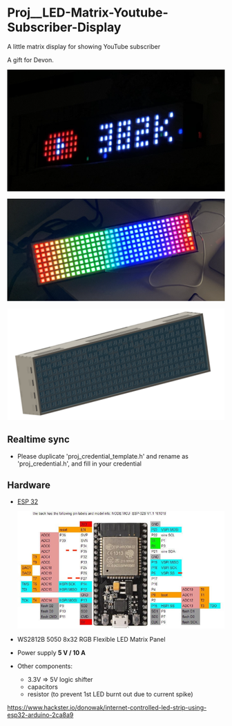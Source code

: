 # Proj__LED-Matrix-Youtube-Subscriber-Display
A little matrix display for showing YouTube subscriber

A gift for Devon.

![Image of demo](misc/demo.png)

![Image of test](misc/test.png)

![CAD model](misc/cad.png)

## Realtime sync
- Please duplicate 'proj_credential_template.h' and rename as 'proj_credential.h', and fill in your credential


## Hardware

- [ESP 32](https://github.com/playelek/pinout-doit-32devkitv1)

  ![Image of doit esp32 devkit](misc/FFVHETVJGNWW0IH.jpg)

- WS2812B 5050 8x32 RGB Flexible LED Matrix Panel
- Power supply **5 V / 10 A**
- Other components:
  - 3.3V => 5V logic shifter
  - capacitors
  - resistor (to prevent 1st LED burnt out due to current spike)







https://www.hackster.io/donowak/internet-controlled-led-strip-using-esp32-arduino-2ca8a9